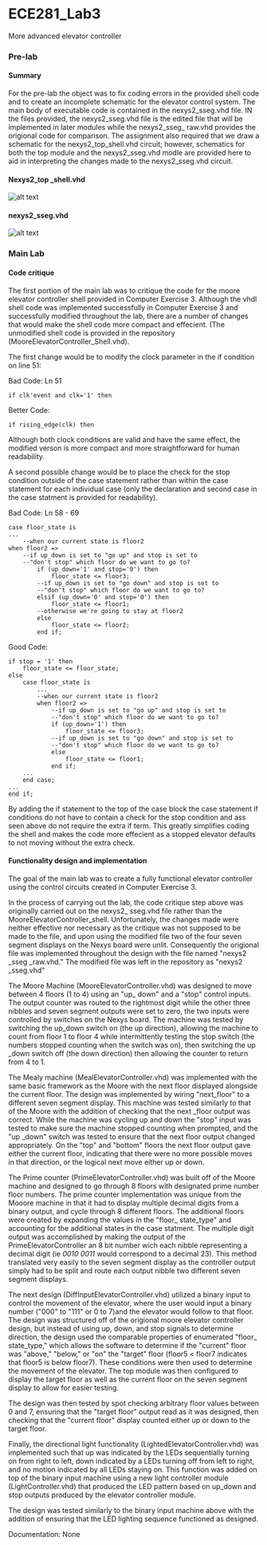 ECE281_Lab3
===========

More advanced elevator controller

### Pre-lab

#### Summary

For the pre-lab the object was to fix coding errors in the provided shell code and to create an incomplete schematic for
the elevator control system. The main body of executable code is contained in the nexys2_sseg.vhd file. IN the files 
provided, the nexys2_sseg.vhd file is the edited file that will be implemented in later modules while the nexys2_sseg_
raw.vhd provides the origional code for comparison. The assignment also required that we draw a schematic for the 
nexys2_top_shell.vhd circuit; however, schematics for both the top module and the nexys2_sseg.vhd modle are provided 
here to aid in interpreting the changes made to the nexys2_sseg.vhd circuit.

#### Nexys2_top _shell.vhd
![alt text](https://raw.githubusercontent.com/IanGoodbody/ECE281_Lab3/master/Nexys2_top_schematic.jpg "Top Module")

#### nexys2_sseg.vhd
![alt text](https://raw.githubusercontent.com/IanGoodbody/ECE281_Lab3/master/nexys2_sseg_schematic.jpg "sseg Module")


### Main Lab

#### Code critique

The first portion of the main lab was to critique the code for the moore elevator controller shell provided in Computer Exercise 3. Although the vhdl shell code was implemented successfully in Computer Exercise 3 and successfully modified throughout the lab, there are a number of changes that would make the shell code more compact and effecient. (The unmodified shell code is provided in the repository (MooreElevatorController_Shell.vhd).

The first change would be to modify the clock parameter in the if condition on line 51:

Bad Code: Ln 51

	if clk'event and clk='1' then
	
Better Code:

	if rising_edge(clk) then
	
Although both clock conditions are valid and have the same effect, the modified verson is more compact and more straightforward for human readability.

A second possible change would be to place the check for the stop condition outside of the case statement rather than within the case statement for each individual case (only the declaration and second case in the case statment is provided for readability).

Bad Code: Ln 58 - 69

	case floor_state is
	...
		--when our current state is floor2
	when floor2 => 
		--if up_down is set to "go up" and stop is set to 
		--"don't stop" which floor do we want to go to?
			if (up_down='1' and stop='0') then 
				floor_state <= floor3; 			
			--if up_down is set to "go down" and stop is set to 
			--"don't stop" which floor do we want to go to?
			elsif (up_down='0' and stop='0') then 
				floor_state <= floor1;
			--otherwise we're going to stay at floor2
			else
				floor_state <= floor2;
			end if;
					
Good Code:

	if stop = '1' then
		floor_state <= floor_state;
	else
		case floor_state is
			...
			--when our current state is floor2
			when floor2 => 
				--if up_down is set to "go up" and stop is set to 
				--"don't stop" which floor do we want to go to?
				if (up_down='1') then 
					floor_state <= floor3; 			
				--if up_down is set to "go down" and stop is set to 
				--"don't stop" which floor do we want to go to?
				else
					floor_state <= floor1;
				end if;
		...
		end case;
	...
	end if;
	
By adding the if statement to the top of the case block the case statement if conditions do not have to contain a check for the stop condition and ass seen above do not require the extra if term. This greatly simplifies coding the shell and makes the code more effecient as a stopped elevator defaults to not moving without the extra check.

#### Functionality design and implementation

The goal of the main lab was to create a fully functional elevator controller using the control circuits created in Computer Exercise 3.

In the process of carrying out the lab, the code critique step above was originally carried out on the nexys2_ sseg.vhd file rather than the MooreElevatorController_shell. Unfortunately, the changes made were neither effective nor necessary as the critique was not supposed to be made to the file, and upon using the modified file two of the four seven segment displays on the Nexys board were unlit. Consequently the origional file was implemented throughout the design with the file named "nexys2 _sseg _raw.vhd." The modified file was left in the repository as "nexys2 _sseg.vhd"

The Moore Machine (MooreElevatorController.vhd) was designed to move between 4 floors (1 to 4) using an "up_ down" and a "stop" control inputs. The output counter was routed to the rightmost digit while the other three nibbles and seven segment outputs were set to zero, the two inputs were controlled by switches on the Nexys board. The machine was tested by switching the up_down switch on (the up direction), allowing the machine to count from floor 1 to floor 4 while intermittently testing the stop switch (the numbers stopped counting when the switch was on), then switching the up _down switch off (the down direction) then allowing the counter to return from 4 to 1.

The Mealy machine (MealElevatorController.vhd) was implemented with the same basic framework as the Moore with the next floor displayed alongside the current floor. The design was implemented by wiring "next_floor" to a different seven segment display. This machine was tested similarly to that of the Moore with the addition of checking that the next _floor output was correct. While the machine was cycling up and down the "stop" input was tested to make sure the machine stopped counting when prompted, and the "up _down" switch was tested to ensure that the next floor output changed appropriately. On the "top" and "bottom" floors the next floor output gave either the current floor, indicating that there were no more possible moves in that direction, or the logical next move either up or down.

The Prime counter (PrimeElevatorController.vhd) was built off of the Moore machine and designed to go through 8 floors with designated prime number floor numbers. The prime counter implementation was unique from the Mooore machine in that it had to display multiple decimal digits from a binary output, and cycle through 8 different floors. The additional floors were created by expanding the values in the "floor_ state_type" and accounting for the additional states in the case statment. The multiple digit output was accomplished by making the output of the PrimeElevatorController an 8 bit number wich each nibble representing a decimal digit (ie *0010 0011* would correspond to a decimal 23). This method translated very easily to the seven segment display as the controller output simply had to be split and route each output nibble two different seven segment displays.

The next design (DiffInputElevatorController.vhd) utilized a binary input to control the movement of the elevator, where the user would input a binary number ("000" to "111" or 0 to 7)and the elevator would follow to that floor. The design was structured off of the origional moore elevator controller design, but instead of using up, down, and stop signals to determine direction, the design used the comparable properties of enumerated "floor_ state_type," which allows the software to determine if the "current" floor was "above," "below," or "on" the "target" floor (floor5 < floor7 indicates that floor5 is below floor7). These conditions were then used to determine the movement of the elevator. The top module was then configured to display the target floor as well as the current floor on the seven segment display to allow for easier testing.

The design was then tested by spot checking arbitrary floor values between 0 and 7, ensuring that the "target floor" output read as it was designed, then checking that the "current floor" display counted either up or down to the target floor.

Finally, the directional light functionality (LightedElevatorController.vhd) was implemented such that up was indicated by the LEDs sequentially turning on from right to left, down indicated by a LEDs turning off from left to right, and no motion indicated by all LEDs staying on. This function was added on top of the binary input machine using a new light controller module (LightController.vhd) that produced the LED pattern based on up_down and stop outputs produced by the elevator controller module.

The design was tested similarly to the binary input machine above with the addition of ensuring that the LED lighting sequence functioned as designed.


Documentation: None
